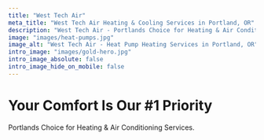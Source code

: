 ```yaml
---
title: "West Tech Air"
meta_title: "West Tech Air Heating & Cooling Services in Portland, OR"
description: "West Tech Air - Portlands Choice for Heating & Air Conditioning Services."
image: "images/heat-pumps.jpg"
image_alt: "West Tech Air - Heat Pump Heating Services in Portland, OR"
intro_image: "images/gold-hero.jpg"
intro_image_absolute: false
intro_image_hide_on_mobile: false
---
```


# Your Comfort Is Our #1 Priority

Portlands Choice for Heating & Air Conditioning Services.